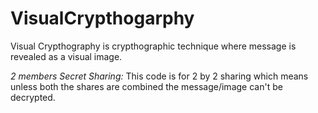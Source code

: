 # VisualCrypthogarphy
Visual Crypthography is crypthographic technique where message is revealed as a visual image.

*2 members Secret Sharing:*
This code is for 2 by 2 sharing which means unless both the shares are combined the message/image can't be decrypted.
